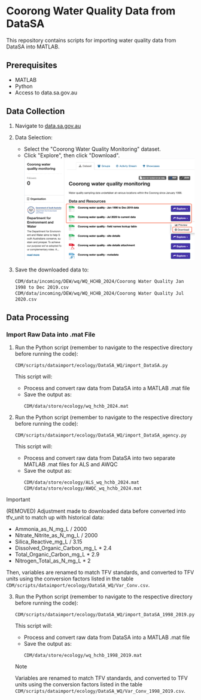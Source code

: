 # Coorong Water Quality Data from DataSA

This repository contains scripts for importing water quality data from DataSA into MATLAB.

## Prerequisites

- MATLAB
- Python
- Access to data.sa.gov.au

## Data Collection

1. Navigate to [data.sa.gov.au](https://data.sa.gov.au/data/dataset/coorong-water-quality-monitoring)
   
2. Data Selection:
   - Select the "Coorong Water Quality Monitoring" dataset.
   - Click "Explore", then click "Download".
   ![Data Selection](DataSAportal.png)

3. Save the downloaded data to:
   ```
   CDM/data/incoming/DEW/wq/WQ_HCHB_2024/Coorong Water Quality Jan 1998 to Dec 2019.csv
   CDM/data/incoming/DEW/wq/WQ_HCHB_2024/Coorong Water Quality Jul 2020.csv
   ```

## Data Processing

### Import Raw Data into .mat File
1. Run the Python script (remember to navigate to the respective directory before running the code):
   ```
   CDM/scripts/dataimport/ecology/DataSA_WQ/import_DataSA.py
   ```

   This script will:
   - Process and convert raw data from DataSA into a MATLAB .mat file
   - Save the output as:
     ```
     CDM/data/store/ecology/wq_hchb_2024.mat
     ```

2. Run the Python script (remember to navigate to the respective directory before running the code):
   ```
   CDM/scripts/dataimport/ecology/DataSA_WQ/import_DataSA_agency.py
   ```

   This script will:
   - Process and convert raw data from DataSA into two separate MATLAB .mat files for ALS and AWQC
   - Save the output as:
     ```
     CDM/data/store/ecology/ALS_wq_hchb_2024.mat
     CDM/data/store/ecology/AWQC_wq_hchb_2024.mat
     ```

> [!IMPORTANT]
> (REMOVED) Adjustment made to downloaded data before converted into tfv_unit to match up with historical data:
> - Ammonia_as_N_mg_L / 2000
> - Nitrate_Nitrite_as_N_mg_L / 2000
> - Silica_Reactive_mg_L / 3.15
> - Dissolved_Organic_Carbon_mg_L * 2.4
> - Total_Organic_Carbon_mg_L * 2.9
> - Nitrogen_Total_as_N_mg_L * 2
>
> Then, variables are renamed to match TFV standards, and converted to TFV units using the conversion factors listed in the table `CDM/scripts/dataimport/ecology/DataSA_WQ/Var_Conv.csv`.

3. Run the Python script (remember to navigate to the respective directory before running the code): 
   ```
   CDM/scripts/dataimport/ecology/DataSA_WQ/import_DataSA_1998_2019.py
   ```

   This script will:
   - Process and convert raw data from DataSA into a MATLAB .mat file
   - Save the output as:
     ```
     CDM/data/store/ecology/wq_hchb_1998_2019.mat
     ```

   > [!NOTE]
   > Variables are renamed to match TFV standards, and converted to TFV units using the conversion factors listed in the table `CDM/scripts/dataimport/ecology/DataSA_WQ/Var_Conv_1998_2019.csv`.